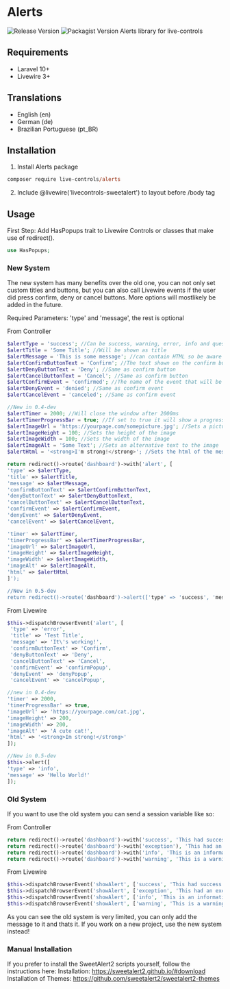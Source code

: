 # Alerts
 ![Release Version](https://img.shields.io/github/v/release/live-controls/alerts)
 ![Packagist Version](https://img.shields.io/packagist/v/live-controls/alerts?color=%23007500)
 Alerts library for live-controls

## Requirements
- Laravel 10+
- Livewire 3+


## Translations
- English (en)
- German (de)
- Brazilian Portuguese (pt_BR)


## Installation

1. Install Alerts package
```ps
composer require live-controls/alerts
```
2. Include @livewire('livecontrols-sweetalert') to layout before /body tag


## Usage
First Step:
Add HasPopups trait to Livewire Controls or classes that make use of redirect().
```php
use HasPopups;
```

### New System
The new system has many benefits over the old one, you can not only set custom titles and buttons, but you can also call Livewire events if the user did press confirm, deny or cancel buttons. More options will mostlikely be added in the future.

Required Parameters: 'type' and 'message', the rest is optional

From Controller
```php
$alertType = 'success'; //Can be success, warning, error, info and question
$alertTitle = 'Some Title'; //Will be shown as title
$alertMessage = 'This is some message'; //can contain HTML so be aware of that!
$alertConfirmButtonText = 'Confirm'; //The text shown on the confirm button, if you dont want to show the button set it to null or don't set it in the call
$alertDenyButtonText = 'Deny'; //Same as confirm button
$alertCancelButtonText = 'Cancel'; //Same as confirm button
$alertConfirmEvent = 'confirmed'; //The name of the event that will be called when the user clicks on the confirm button set to null or don't set it in the call to ignore it
$alertDenyEvent = 'denied'; //Same as confirm event
$alertCancelEvent = 'canceled'; //Same as confirm event

//New in 0.4-dev
$alertTimer = 2000; //Will close the window after 2000ms
$alertTimerProgressBar = true; //If set to true it will show a progressbar on the bottom
$alertImageUrl = 'https://yourpage.com/somepicture.jpg'; //Sets a picture for the alert
$alertImageHeight = 100; //Sets the height of the image
$alertImageWidth = 100; //Sets the width of the image
$alertImageAlt = 'Some Text'; //Sets an alternative text to the image
$alertHtml = '<strong>I'm strong!</strong>'; //Sets the html of the message, ignores message if set! Take care with that and don't allow userinput on this one!

return redirect()->route('dashboard')->with('alert', [
'type' => $alertType,
'title' => $alertTitle,
'message' => $alertMessage,
'confirmButtonText' => $alertConfirmButtonText,
'denyButtonText' => $alertDenyButtonText,
'cancelButtonText' => $alertCancelButtonText,
'confirmEvent' => $alertConfirmEvent,
'denyEvent' => $alertDenyEvent,
'cancelEvent' => $alertCancelEvent,

'timer' => $alertTimer,
'timerProgressBar' => $alertTimerProgressBar,
'imageUrl' => $alertImageUrl,
'imageHeight' => $alertImageHeight,
'imageWidth' => $alertImageWidth,
'imageAlt' => $alertImageAlt,
'html' => $alertHtml
]');

//New in 0.5-dev
return redirect()->route('dashboard')->alert(['type' => 'success', 'message' => 'Hello World!']);
```

From Livewire
```php
$this->dispatchBrowserEvent('alert', [
 'type' => 'error',
 'title' => 'Test Title',
 'message' => 'It\'s working!',
 'confirmButtonText' => 'Confirm',
 'denyButtonText' => 'Deny',
 'cancelButtonText' => 'Cancel',
 'confirmEvent' => 'confirmPopup',
 'denyEvent' => 'denyPopup',
 'cancelEvent' => 'cancelPopup',

//new in 0.4-dev
'timer' => 2000,
'timerProgressBar' => true,
'imageUrl' => 'https://yourpage.com/cat.jpg',
'imageHeight' => 200,
'imageWidth' => 200,
'imageAlt' => 'A cute cat!',
'html' => '<strong>Im strong!</strong>'
]);

//New in 0.5-dev
$this->alert([
'type' => 'info',
'message' => 'Hello World!'
]);
```

### Old System
If you want to use the old system you can send a session variable like so:

From Controller
```php
return redirect()->route('dashboard')->with('success', 'This had success!'); //Will show a success popup
return redirect()->route('dashboard')->with('exception'), 'This had an exception!'); //Will show an error popup
return redirect()->route('dashboard')->with('info', 'This is an information'); //Will show an info popup
return redirect()->route('dashboard')->with('warning', 'This is a warning'); //Will show a warning popup
```

From Livewire
```php
$this->dispatchBrowserEvent('showAlert', ['success', 'This had success!']); //Will show a success popup
$this->dispatchBrowserEvent('showAlert', ['exception', 'This had an exception']); //Will show an error popup
$this->dispatchBrowserEvent('showAlert', ['info', 'This is an information']); //Will show an info popup
$this->dispatchBrowserEvent('showAlert', ['warning', 'This is a warning']); //Will show a warning popup
```
As you can see the old system is very limited, you can only add the message to it and thats it. If you work on a new project, use the new system instead!

### Manual Installation
If you prefer to install the SweetAlert2 scripts yourself, follow the instructions here: 
Installation: https://sweetalert2.github.io/#download
Installation of Themes: https://github.com/sweetalert2/sweetalert2-themes
